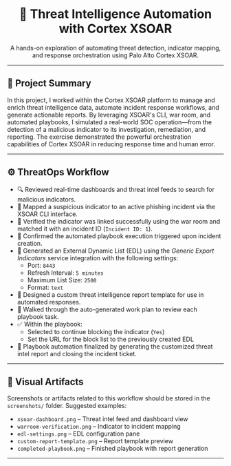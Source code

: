 <h1 align="center">📡 Threat Intelligence Automation with Cortex XSOAR</h1>

<p align="center">
  A hands-on exploration of automating threat detection, indicator mapping, and response orchestration using Palo Alto Cortex XSOAR.
</p>

<hr/>

<h2>🧾 Project Summary</h2>

<p>
  In this project, I worked within the Cortex XSOAR platform to manage and enrich threat intelligence data, automate incident response workflows, and generate actionable reports. By leveraging XSOAR's CLI, war room, and automated playbooks, I simulated a real-world SOC operation—from the detection of a malicious indicator to its investigation, remediation, and reporting. The exercise demonstrated the powerful orchestration capabilities of Cortex XSOAR in reducing response time and human error.
</p>

<hr/>

<h2>⚙️ ThreatOps Workflow </h2>

<ul>
  <li>🔍 Reviewed real-time dashboards and threat intel feeds to search for malicious indicators.</li>
  <li>📌 Mapped a suspicious indicator to an active phishing incident via the XSOAR CLI interface.</li>
  <li>🧠 Verified the indicator was linked successfully using the war room and matched it with an incident ID (<code>Incident ID: 1</code>).</li>
  <li>🤖 Confirmed the automated playbook execution triggered upon incident creation.</li>
  <li>🔄 Generated an External Dynamic List (EDL) using the <em>Generic Export Indicators</em> service integration with the following settings:
    <ul>
      <li>Port: <code>8443</code></li>
      <li>Refresh Interval: <code>5 minutes</code></li>
      <li>Maximum List Size: <code>2500</code></li>
      <li>Format: <code>text</code></li>
    </ul>
  </li>
  <li>📄 Designed a custom threat intelligence report template for use in automated responses.</li>
  <li>🧭 Walked through the auto-generated work plan to review each playbook task.</li>
  <li>✅ Within the playbook:
    <ul>
      <li>Selected to continue blocking the indicator (<code>Yes</code>)</li>
      <li>Set the URL for the block list to the previously created EDL</li>
    </ul>
  </li>
  <li>📑 Playbook automation finalized by generating the customized threat intel report and closing the incident ticket.</li>
</ul>

<hr/>

<h2>📁 Visual Artifacts</h2>

<p>Screenshots or artifacts related to this workflow should be stored in the <code>screenshots/</code> folder. Suggested examples:</p>

<ul>
  <li><code>xsoar-dashboard.png</code> – Threat intel feed and dashboard view</li>
  <li><code>warroom-verification.png</code> – Indicator to incident mapping</li>
  <li><code>edl-settings.png</code> – EDL configuration pane</li>
  <li><code>custom-report-template.png</code> – Report template preview</li>
  <li><code>completed-playbook.png</code> – Finished playbook with report generation</li>
</ul>

<hr/>
